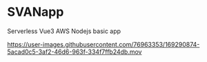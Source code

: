 # SVANapp
Serverless Vue3 AWS Nodejs basic app


https://user-images.githubusercontent.com/76963353/169290874-5acad0c5-3af2-46d6-963f-334f7ffb24db.mov

